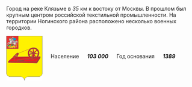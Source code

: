 <!--2021-10-21 00:49:04-->
Город на реке Клязьме в *35* км к востоку от Москвы.
В прошлом был крупным центром российской текстильной промышленности.
На территории Ногинского района расположено несколько военных городков.

<img src="Noginsk.gif" align="middle" width="96px"> &emsp; 
Население &emsp; ***103 000*** &emsp;
Год основания &emsp; ***1389***